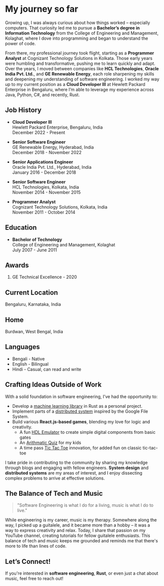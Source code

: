 # My journey so far
Growing up, I was always curious about how things worked – especially computers. That curiosity led me to pursue a **Bachelor’s degree in Information Technology** from the College of Engineering and Management, Kolaghat, where I dove into programming and began to understand the power of code.

From there, my professional journey took flight, starting as a **Programmer Analyst** at Cognizant Technology Solutions in Kolkata. Those early years were humbling and transformative, pushing me to learn quickly and adapt. Over the years, I moved between companies like **HCL Technologies**, **Oracle India Pvt. Ltd.**, and **GE Renewable Energy**, each role sharpening my skills and deepening my understanding of software engineering. I worked my way up to my current position as a **Cloud Developer III** at Hewlett Packard Enterprise in Bengaluru, where I’m able to leverage my experience across Java, Python, C#, and recently, Rust.

## Job History

- **Cloud Developer III**  
  Hewlett Packard Enterprise, Bengaluru, India  
  December 2022 - Present

- **Senior Software Engineer**  
  GE Renewable Energy, Hyderabad, India  
  December 2018 - November 2022

- **Senior Applications Engineer**  
  Oracle India Pvt. Ltd., Hyderabad, India  
  January 2016 - December 2018

- **Senior Software Engineer**  
  HCL Technologies, Kolkata, India  
  November 2014 - November 2015

- **Programmer Analyst**  
  Cognizant Technology Solutions, Kolkata, India  
  November 2011 - October 2014

## Education

- **Bachelor of Technology**  
  College of Engineering and Management, Kolaghat  
  July 2007 - June 2011

## Awards
1. GE Technical Excellence - 2020

## Current Location
Bengaluru, Karnataka, India 

## Home
Burdwan, West Bengal, India 

## Languages 
- Bengali - Native
- English - Bilingual 
- Hindi   - Casual, can read and write


## Crafting Ideas Outside of Work

With a solid foundation in software engineering, I’ve had the opportunity to:

- Develop a [machine learning library](https://github.com/Palash90/iron_learn) in Rust as a personal project.
- Implement parts of a [distributed system](https://github.com/Palash90/dist-fs) inspired by the Google File System.
- Build various **React.js-based games**, blending my love for logic and creativity.
  - A fun [HDL Emulator](https://emulator.palashkantikundu.in/) to create simple digital components from basic gates
  - An [Arithmatic Quiz](https://palashkantikundu.in/#/component/math-study) for my kids
  - A time pass [Tic Tac Toe](https://palashkantikundu.in/#/component/tic-tac-slide) innovation, for added fun on classic tic-tac-toe

I take pride in contributing to the community by sharing my knowledge through blogs and engaging with fellow engineers. **System design** and **distributed systems** are my areas of interest, and I enjoy dissecting complex problems to arrive at effective solutions.

## The Balance of Tech and Music

> "Software Engineering is what I do for a living, music is what I do to live."

While engineering is my career, music is my therapy. Somewhere along the way, I picked up a guitalele, and it became more than a hobby – it was a way to express creativity and relax. Today, I share that passion on my YouTube channel, creating tutorials for fellow guitalele enthusiasts. This balance of tech and music keeps me grounded and reminds me that there's more to life than lines of code.


## Let’s Connect!

If you're interested in **software engineering**, **Rust**, or even just a chat about music, feel free to reach out! 

